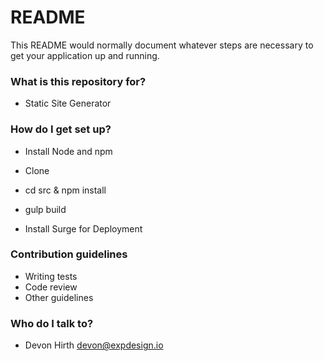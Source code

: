 # README #

This README would normally document whatever steps are necessary to get your application up and running.

### What is this repository for? ###

* Static Site Generator

### How do I get set up? ###

* Install Node and npm
* Clone
* cd src & npm install
* gulp build

* Install Surge for Deployment

### Contribution guidelines ###

* Writing tests
* Code review
* Other guidelines

### Who do I talk to? ###

* Devon Hirth devon@expdesign.io